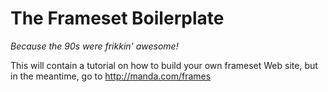 The Frameset Boilerplate
========================

*Because the 90s were frikkin' awesome!*

This will contain a tutorial on how to build your own frameset Web site, but in the meantime, go to http://manda.com/frames
